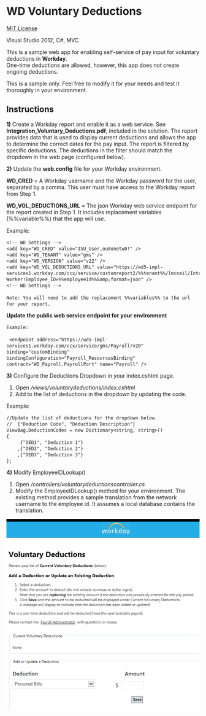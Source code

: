 WD Voluntary Deductions
=======================

[MIT License](http://en.wikipedia.org/wiki/MIT_License)

Visual Studio 2012, C#, MVC

This is a sample web app for enabling self-service of pay input for voluntary deductions in **Workday**.  
One-time deductions are allowed, however, this app does not create ongoing deductions.

This is a sample only.  Feel free to modify it for your needs and test it thoroughly in your environment.

Instructions
------------

**1)** Create a Workday report and enable it as a web service.  See **Integration_Voluntary_Deductions.pdf**, included in the solution.  The report provides data that is used to display current deductions and allows the app to determine the correct dates for the pay input.
The report is filtered by specific deductions.  The deductions in the filter should match the dropdown in the web page (configured below).

**2)** Update the **web.config** file for your Workday environment.


**<AppSettings>**

**WD_CRED** = A Workday username and the Workday password for the user, separated by a comma.  This user must have access to the Workday report from Step 1.

**WD_VOL_DEDUCTIONS_URL** = The json Workday web service endpoint for the report created in Step 1.  It includes replacement variables (%%variable%%) that the app will use.

Example:

    <!-- WD Settings -->
    <add key="WD_CRED" value="ISU_User,ou8onetw0!" />
    <add key="WD_TENANT" value="gms" />
    <add key="WD_VERSION" value="v22" />
    <add key="WD_VOL_DEDUCTIONS_URL" value="https://wd5-impl-services1.workday.com/ccx/service/customreport2/%%tenant%%/lmcneil/Integration__Voluntary_Deductions?Worker!Employee_ID=%%employeeId%%&amp;format=json" />
    <!-- WD Settings -->      

	Note: You will need to add the replacement %%variables%% to the url for your report.

**Update the public web service endpoint for your environment**

	Example:

     <endpoint address="https://wd5-impl-services1.workday.com/ccx/service/gms/Payroll/v20" binding="customBinding" bindingConfiguration="Payroll_ResourcesBinding" contract="WD_Payroll.PayrollPort" name="Payroll" />


**3)** Configure the Deductions Dropdown in your index.cshtml page.

1. Open */views/voluntarydeductions/index.cshtml*
2. Add to the list of deductions in the dropdown by updating the code.

Example:

    //Update the list of deductions for the dropdown below.
    //  {"Deduction Code", "Deduction Description"}
    ViewBag.DeductionCodes = new Dictionary<string, string>()
    {
         {"DED1", "Deduction 1"}
		,{"DED2", "Deduction 2"}
		,{"DED3", "Deduction 3"}
    };    

**4)** Modify EmployeeIDLookup()

1. Open */controllers/voluntarydeductionscontroller.cs*
2. Modify the EmployeeIDLookup() method for your environment.  The existing method provides a sample translation from the network username to the employee id.  It assumes a local database contains the translation.


![Screenshot](/Capture.PNG?raw=true "")


